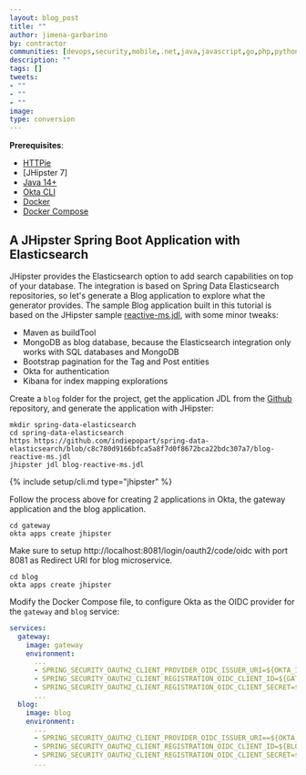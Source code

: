 ```yaml
---
layout: blog_post
title: ""
author: jimena-garbarino
by: contractor
communities: [devops,security,mobile,.net,java,javascript,go,php,python,ruby]
description: ""
tags: []
tweets:
- ""
- ""
- ""
image:
type: conversion
---
```


**Prerequisites**:

- [HTTPie](https://httpie.io/)
- [JHipster 7]
- [Java 14+](https://openjdk.java.net/install/index.html)
- [Okta CLI](https://cli.okta.com)
- [Docker](https://docs.docker.com/engine/install/)
- [Docker Compose](https://docs.docker.com/compose/install/)


## A JHipster Spring Boot Application with Elasticsearch

JHipster provides the Elasticsearch option to add search capabilities on top of your database. The integration is based on Spring Data Elasticsearch repositories, so let's generate a Blog application to explore what the generator provides. The sample Blog application built in this tutorial is based on the JHipster sample [reactive-ms.jdl](https://github.com/jhipster/jdl-samples/blob/main/reactive-ms.jdl), with some minor tweaks:

- Maven as buildTool
- MongoDB as blog database, because the Elasticsearch integration only works with SQL databases and MongoDB
- Bootstrap pagination for the Tag and Post entities
- Okta for authentication
- Kibana for index mapping explorations

Create a `blog` folder for the project, get the application JDL from the [Github](https://github.com/indiepopart/spring-data-elasticsearch.git) repository,  and generate the application with JHipster:

```shell
mkdir spring-data-elasticsearch
cd spring-data-elasticsearch
https https://github.com/indiepopart/spring-data-elasticsearch/blob/c8c780d9166bfca5a8f7d0f8672bca22bdc307a7/blog-reactive-ms.jdl
jhipster jdl blog-reactive-ms.jdl
```

{% include setup/cli.md type="jhipster" %}

Follow the process above for creating 2 applications in Okta, the gateway application and the blog application.

```shell
cd gateway
okta apps create jhipster
```

Make sure to setup http://localhost:8081/login/oauth2/code/oidc with port 8081 as Redirect URI for blog microservice.

```shell
cd blog
okta apps create jhipster
```

Modify the Docker Compose file, to configure Okta as the OIDC provider for the `gateway` and `blog` service:

```yml
services:
  gateway:
    image: gateway
    environment:
      ...
      - SPRING_SECURITY_OAUTH2_CLIENT_PROVIDER_OIDC_ISSUER_URI=${OKTA_ISSUER}
      - SPRING_SECURITY_OAUTH2_CLIENT_REGISTRATION_OIDC_CLIENT_ID=${GATEWAY_CLIENT_ID}
      - SPRING_SECURITY_OAUTH2_CLIENT_REGISTRATION_OIDC_CLIENT_SECRET=${GATEWAY_CLIENT_SECRET}
      ...
  blog:
    image: blog
    environment:
      ...
      - SPRING_SECURITY_OAUTH2_CLIENT_PROVIDER_OIDC_ISSUER_URI==${OKTA_ISSUER}
      - SPRING_SECURITY_OAUTH2_CLIENT_REGISTRATION_OIDC_CLIENT_ID=${BLOG_CLIENT_ID}l
      - SPRING_SECURITY_OAUTH2_CLIENT_REGISTRATION_OIDC_CLIENT_SECRET=${BLOG_CLIENT_SECRET}l
      ...
```
